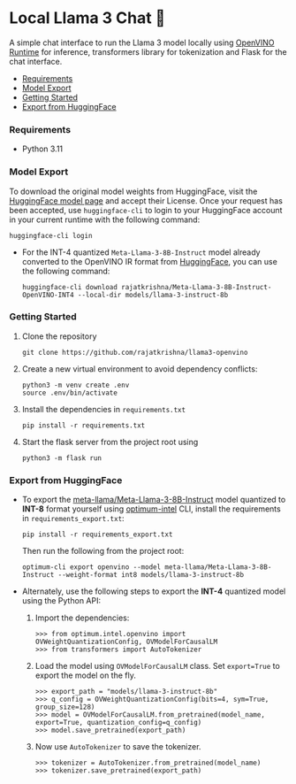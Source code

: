 # Local Llama 3 Chat 🦙

A simple chat interface to run the Llama 3 model locally using [OpenVINO Runtime](https://github.com/openvinotoolkit/openvino) for inference, transformers library for tokenization and Flask for the chat interface. 

- [Requirements](#requirements)
- [Model Export](#model-export)
- [Getting Started](#getting-started)
- [Export from HuggingFace](#export-from-huggingface)


### Requirements

- Python 3.11

### Model Export

To download the original model weights from HuggingFace, visit the [HuggingFace model page](https://huggingface.co/meta-llama/Meta-Llama-3-8B-Instruct) and accept their License. Once your request has been accepted, use `huggingface-cli` to login to your HuggingFace account in your current runtime with the following command:

```
huggingface-cli login
```

- For the INT-4 quantized `Meta-Llama-3-8B-Instruct` model already converted to the OpenVINO IR format from [HuggingFace](https://huggingface.co/rajatkrishna/Meta-Llama-3-8B-Instruct-OpenVINO-INT4), you can use the following command:

    ```
    huggingface-cli download rajatkrishna/Meta-Llama-3-8B-Instruct-OpenVINO-INT4 --local-dir models/llama-3-instruct-8b
    ```

### Getting Started

1. Clone the repository

    ```
    git clone https://github.com/rajatkrishna/llama3-openvino
    ```

2. Create a new virtual environment to avoid dependency conflicts:

    ```
    python3 -m venv create .env
    source .env/bin/activate
    ```

3. Install the dependencies in `requirements.txt`

    ```
    pip install -r requirements.txt
    ```

4. Start the flask server from the project root using

    ```
    python3 -m flask run
    ```

### Export from HuggingFace

- To export the [meta-llama/Meta-Llama-3-8B-Instruct](https://huggingface.co/meta-llama/Meta-Llama-3-8B-Instruct) model quantized to **INT-8** format yourself using [optimum-intel](https://github.com/huggingface/optimum-intel) CLI, install the requirements in `requirements_export.txt`:

    ```
    pip install -r requirements_export.txt
    ```

    Then run the following from the project root:

    ```
    optimum-cli export openvino --model meta-llama/Meta-Llama-3-8B-Instruct --weight-format int8 models/llama-3-instruct-8b
    ```

- Alternately, use the following steps to export the **INT-4** quantized model using the Python API:

    1. Import the dependencies:

        ```
        >>> from optimum.intel.openvino import OVWeightQuantizationConfig, OVModelForCausalLM
        >>> from transformers import AutoTokenizer
        ```

    2. Load the model using `OVModelForCausalLM` class. Set `export=True` to export the model on the fly. 

        ```
        >>> export_path = "models/llama-3-instruct-8b"
        >>> q_config = OVWeightQuantizationConfig(bits=4, sym=True, group_size=128)
        >>> model = OVModelForCausalLM.from_pretrained(model_name, export=True, quantization_config=q_config)
        >>> model.save_pretrained(export_path)
        ```

    3. Now use `AutoTokenizer` to save the tokenizer.

        ```
        >>> tokenizer = AutoTokenizer.from_pretrained(model_name)
        >>> tokenizer.save_pretrained(export_path)
        ```

